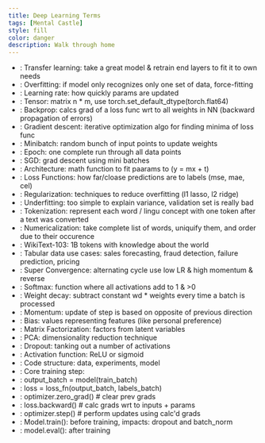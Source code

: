 ```yaml
---
title: Deep Learning Terms 
tags: [Mental Castle]
style: fill
color: danger
description: Walk through home
---
```


- : Transfer learning: take a great model & retrain end layers to fit it to own needs
- : Overfitting: if model only recognizes only one set of data, force-fitting
- : Learning rate: how quickly params are updated
- : Tensor: matrix n * m, use torch.set_default_dtype(torch.flat64)
- : Backprop: calcs grad of a loss func wrt to all weights in NN (backward propagation of errors)
- : Gradient descent: iterative optimization algo for finding minima of loss func
- : Minibatch: random bunch of input points to update weights
- : Epoch: one complete run through all data points
- : SGD: grad descent using mini batches
- : Architecture: math function to fit paarams to (y = mx + t)
- : Loss Functions: how far/cloase predictions are to labels (mse, mae, cel)
- : Regularization: techniques to reduce overfitting (l1 lasso, l2 ridge)
- : Underfitting: too simple to explain variance, validation set is really bad
- : Tokenization: represent each word / lingu concept with one token after a text was converted
- : Numericalization: take complete list of words, uniquify them, and order due to their occurence
- : WikiText-103: 1B tokens with knowledge about the world
- : Tabular data use cases: sales forecasting, fraud detection, failure prediction, pricing
- : Super Convergence: alternating cycle use low LR & high momentum & reverse
- : Softmax: function where all activations add to 1 & >0
- : Weight decay: subtract constant wd * weights every time a batch is processed
- : Momentum: update of step is based on opposite of previous direction
- : Bias: values representing features (like personal preference)
- : Matrix Factorization: factors from latent variables
- : PCA: dimensionality reduction technique
- : Dropout: tanking out a number of activations
- : Activation function: ReLU or sigmoid
- : Code structure: data, experiments, model
- : Core training step:
- : output_batch = model(train_batch)
- : loss = loss_fn(output_batch, labels_batch)
- : optimizer.zero_grad() 	# clear prev grads
- : loss.backward() 	# calc grads wrt to inputs + params
- : optimizer.step() 		# perform updates using calc'd grads
- : Model.train(): before training, impacts: dropout and batch_norm
- : model.eval(): after training